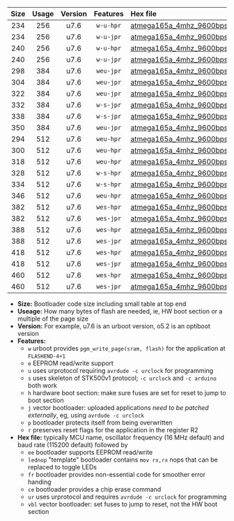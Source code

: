 |Size|Usage|Version|Features|Hex file|
|:-:|:-:|:-:|:-:|:--|
|234|256|u7.6|`w-u-hpr`|[atmega165a_4mhz_9600bps_ur.hex](https://raw.githubusercontent.com/stefanrueger/urboot/main/atmega165a_4mhz_9600bps_ur.hex)|
|234|256|u7.6|`w-u-jpr`|[atmega165a_4mhz_9600bps_ur_vbl.hex](https://raw.githubusercontent.com/stefanrueger/urboot/main/atmega165a_4mhz_9600bps_ur_vbl.hex)|
|240|256|u7.6|`w-u-hpr`|[atmega165a_4mhz_9600bps_lednop_ur.hex](https://raw.githubusercontent.com/stefanrueger/urboot/main/atmega165a_4mhz_9600bps_lednop_ur.hex)|
|240|256|u7.6|`w-u-jpr`|[atmega165a_4mhz_9600bps_lednop_ur_vbl.hex](https://raw.githubusercontent.com/stefanrueger/urboot/main/atmega165a_4mhz_9600bps_lednop_ur_vbl.hex)|
|298|384|u7.6|`weu-jpr`|[atmega165a_4mhz_9600bps_ee_ur_vbl.hex](https://raw.githubusercontent.com/stefanrueger/urboot/main/atmega165a_4mhz_9600bps_ee_ur_vbl.hex)|
|304|384|u7.6|`weu-jpr`|[atmega165a_4mhz_9600bps_ee_lednop_ur_vbl.hex](https://raw.githubusercontent.com/stefanrueger/urboot/main/atmega165a_4mhz_9600bps_ee_lednop_ur_vbl.hex)|
|322|384|u7.6|`weu-jpr`|[atmega165a_4mhz_9600bps_ee_lednop_fr_ur_vbl.hex](https://raw.githubusercontent.com/stefanrueger/urboot/main/atmega165a_4mhz_9600bps_ee_lednop_fr_ur_vbl.hex)|
|332|384|u7.6|`w-s-jpr`|[atmega165a_4mhz_9600bps_vbl.hex](https://raw.githubusercontent.com/stefanrueger/urboot/main/atmega165a_4mhz_9600bps_vbl.hex)|
|338|384|u7.6|`w-s-jpr`|[atmega165a_4mhz_9600bps_lednop_vbl.hex](https://raw.githubusercontent.com/stefanrueger/urboot/main/atmega165a_4mhz_9600bps_lednop_vbl.hex)|
|350|384|u7.6|`weu-jpr`|[atmega165a_4mhz_9600bps_ee_lednop_fr_ce_ur_vbl.hex](https://raw.githubusercontent.com/stefanrueger/urboot/main/atmega165a_4mhz_9600bps_ee_lednop_fr_ce_ur_vbl.hex)|
|294|512|u7.6|`weu-hpr`|[atmega165a_4mhz_9600bps_ee_ur.hex](https://raw.githubusercontent.com/stefanrueger/urboot/main/atmega165a_4mhz_9600bps_ee_ur.hex)|
|300|512|u7.6|`weu-hpr`|[atmega165a_4mhz_9600bps_ee_lednop_ur.hex](https://raw.githubusercontent.com/stefanrueger/urboot/main/atmega165a_4mhz_9600bps_ee_lednop_ur.hex)|
|318|512|u7.6|`weu-hpr`|[atmega165a_4mhz_9600bps_ee_lednop_fr_ur.hex](https://raw.githubusercontent.com/stefanrueger/urboot/main/atmega165a_4mhz_9600bps_ee_lednop_fr_ur.hex)|
|328|512|u7.6|`w-s-hpr`|[atmega165a_4mhz_9600bps.hex](https://raw.githubusercontent.com/stefanrueger/urboot/main/atmega165a_4mhz_9600bps.hex)|
|334|512|u7.6|`w-s-hpr`|[atmega165a_4mhz_9600bps_lednop.hex](https://raw.githubusercontent.com/stefanrueger/urboot/main/atmega165a_4mhz_9600bps_lednop.hex)|
|346|512|u7.6|`weu-hpr`|[atmega165a_4mhz_9600bps_ee_lednop_fr_ce_ur.hex](https://raw.githubusercontent.com/stefanrueger/urboot/main/atmega165a_4mhz_9600bps_ee_lednop_fr_ce_ur.hex)|
|382|512|u7.6|`wes-hpr`|[atmega165a_4mhz_9600bps_ee.hex](https://raw.githubusercontent.com/stefanrueger/urboot/main/atmega165a_4mhz_9600bps_ee.hex)|
|382|512|u7.6|`wes-jpr`|[atmega165a_4mhz_9600bps_ee_vbl.hex](https://raw.githubusercontent.com/stefanrueger/urboot/main/atmega165a_4mhz_9600bps_ee_vbl.hex)|
|388|512|u7.6|`wes-hpr`|[atmega165a_4mhz_9600bps_ee_lednop.hex](https://raw.githubusercontent.com/stefanrueger/urboot/main/atmega165a_4mhz_9600bps_ee_lednop.hex)|
|388|512|u7.6|`wes-jpr`|[atmega165a_4mhz_9600bps_ee_lednop_vbl.hex](https://raw.githubusercontent.com/stefanrueger/urboot/main/atmega165a_4mhz_9600bps_ee_lednop_vbl.hex)|
|418|512|u7.6|`wes-hpr`|[atmega165a_4mhz_9600bps_ee_lednop_fr.hex](https://raw.githubusercontent.com/stefanrueger/urboot/main/atmega165a_4mhz_9600bps_ee_lednop_fr.hex)|
|418|512|u7.6|`wes-jpr`|[atmega165a_4mhz_9600bps_ee_lednop_fr_vbl.hex](https://raw.githubusercontent.com/stefanrueger/urboot/main/atmega165a_4mhz_9600bps_ee_lednop_fr_vbl.hex)|
|460|512|u7.6|`wes-hpr`|[atmega165a_4mhz_9600bps_ee_lednop_fr_ce.hex](https://raw.githubusercontent.com/stefanrueger/urboot/main/atmega165a_4mhz_9600bps_ee_lednop_fr_ce.hex)|
|460|512|u7.6|`wes-jpr`|[atmega165a_4mhz_9600bps_ee_lednop_fr_ce_vbl.hex](https://raw.githubusercontent.com/stefanrueger/urboot/main/atmega165a_4mhz_9600bps_ee_lednop_fr_ce_vbl.hex)|

- **Size:** Bootloader code size including small table at top end
- **Useage:** How many bytes of flash are needed, ie, HW boot section or a multiple of the page size
- **Version:** For example, u7.6 is an urboot version, o5.2 is an optiboot version
- **Features:**
  + `w` urboot provides `pgm_write_page(sram, flash)` for the application at `FLASHEND-4+1`
  + `e` EEPROM read/write support
  + `u` uses urprotocol requiring `avrdude -c urclock` for programming
  + `s` uses skeleton of STK500v1 protocol; `-c urclock` and `-c arduino` both work
  + `h` hardware boot section: make sure fuses are set for reset to jump to boot section
  + `j` vector bootloader: uploaded applications *need to be patched externally*, eg, using `avrdude -c urclock`
  + `p` bootloader protects itself from being overwritten
  + `r` preserves reset flags for the application in the register R2
- **Hex file:** typically MCU name, oscillator frequency (16 MHz default) and baud rate (115200 default) followed by
  + `ee` bootloader supports EEPROM read/write
  + `lednop` "template" bootloader contains `mov rx,rx` nops that can be replaced to toggle LEDs
  + `fr` bootloader provides non-essential code for smoother error handing
  + `ce` bootloader provides a chip erase command
  + `ur` uses urprotocol and requires `avrdude -c urclock` for programming
  + `vbl` vector bootloader: set fuses to jump to reset, not the HW boot section

